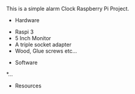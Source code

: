
This is a simple alarm Clock Raspberry Pi Project.

- Hardware

* Raspi 3
* 5 Inch Monitor
* A triple socket adapter
* Wood, Glue screws etc...

- Software 

*...


- Resources

